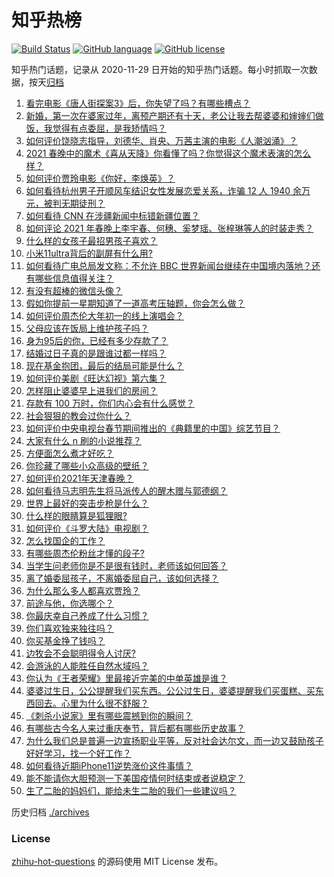 # 知乎热榜
[![Build Status](https://github.com/ToWeLong/zhihu-hot-questions/workflows/CI/badge.svg)](https://github.com/ToWeLong/zhihu-hot-questions/actions)
[![GitHub language](https://img.shields.io/badge/language-golang-orange.svg)](https://golang.org/)
[![GitHub license](https://img.shields.io/github/license/ToWeLong/zhihu-hot-questions)](https://github.com/ToWeLong/zhihu-hot-questions/blob/main/LICENSE)

知乎热门话题，记录从 2020-11-29 日开始的知乎热门话题。每小时抓取一次数据，按天[归档](./archives)

<!-- BEGIN -->

1. [看完电影《唐人街探案3》后，你失望了吗？有哪些槽点？](https://www.zhihu.com/question/442574355)
1. [新婚，第一次在婆家过年，离预产期还有十天，老公让我去帮婆婆和婶婶们做饭，我觉得有点委屈，是我矫情吗？](https://www.zhihu.com/question/444053926)
1. [如何评价饶晓志指导，刘德华、肖央、万茜主演的电影《人潮汹涌》？](https://www.zhihu.com/question/443661027)
1. [2021 春晚中的魔术《喜从天降》你看懂了吗？你觉得这个魔术表演的怎么样？](https://www.zhihu.com/question/444004747)
1. [如何评价贾玲电影《你好，李焕英》？](https://www.zhihu.com/question/350520117)
1. [如何看待杭州男子开顺风车结识女性发展恋爱关系，诈骗 12 人 1940 余万元，被判无期徒刑？](https://www.zhihu.com/question/443917776)
1. [如何看待 CNN 在涉疆新闻中标错新疆位置？](https://www.zhihu.com/question/444080996)
1. [如何评论 2021 年春晚上李宇春、何穗、奚梦瑶、张梓琳等人的时装走秀？](https://www.zhihu.com/question/443978501)
1. [什么样的女孩子最招男孩子喜欢？](https://www.zhihu.com/question/356308668)
1. [小米11ultra背后的副屏有什么用?](https://www.zhihu.com/question/444063750)
1. [如何看待广电总局发文称：不允许 BBC 世界新闻台继续在中国境内落地？还有哪些信息值得关注？](https://www.zhihu.com/question/444040251)
1. [有没有超棒的微信头像？](https://www.zhihu.com/question/432712007)
1. [假如你提前一星期知道了一道高考压轴题，你会怎么做？](https://www.zhihu.com/question/441336497)
1. [如何评价周杰伦大年初一的线上演唱会？](https://www.zhihu.com/question/444107810)
1. [父母应该在饭局上维护孩子吗？](https://www.zhihu.com/question/419829368)
1. [身为95后的你，已经有多少存款了？](https://www.zhihu.com/question/394458863)
1. [结婚过日子真的是跟谁过都一样吗？](https://www.zhihu.com/question/434106172)
1. [现在基金抱团，最后的结局可能是什么？](https://www.zhihu.com/question/438846560)
1. [如何评价美剧《旺达幻视》第六集？](https://www.zhihu.com/question/444083641)
1. [怎样阻止婆婆早上进我们的房间？](https://www.zhihu.com/question/397638274)
1. [存款有 100 万时，你们内心会有什么感觉？](https://www.zhihu.com/question/435393939)
1. [社会狠狠的教会过你什么？](https://www.zhihu.com/question/431538148)
1. [如何评价中央电视台春节期间推出的《典籍里的中国》综艺节目？](https://www.zhihu.com/question/444106315)
1. [大家有什么 n 刷的小说推荐？](https://www.zhihu.com/question/375441680)
1. [方便面怎么煮才好吃？](https://www.zhihu.com/question/286332661)
1. [你珍藏了哪些小众高级的壁纸？](https://www.zhihu.com/question/434424393)
1. [如何评价2021年天津春晚？](https://www.zhihu.com/question/443858013)
1. [如何看待马志明先生将马派传人的醒木赠与郭德纲？](https://www.zhihu.com/question/443856454)
1. [世界上最好的突击步枪是什么？](https://www.zhihu.com/question/443302547)
1. [什么样的眼睛算是狐狸眼?](https://www.zhihu.com/question/299923465)
1. [如何评价《斗罗大陆》电视剧？](https://www.zhihu.com/question/318906674)
1. [怎么找国企的工作？](https://www.zhihu.com/question/287580085)
1. [有哪些周杰伦粉丝才懂的段子?](https://www.zhihu.com/question/38146372)
1. [当学生问老师你是不是很有钱时，老师该如何回答？](https://www.zhihu.com/question/438305748)
1. [离了婚委屈孩子，不离婚委屈自己，该如何选择？](https://www.zhihu.com/question/439000359)
1. [为什么那么多人都喜欢贾玲？](https://www.zhihu.com/question/318141683)
1. [前途与他，你选哪个？](https://www.zhihu.com/question/441190417)
1. [你最庆幸自己养成了什么习惯？](https://www.zhihu.com/question/393200731)
1. [你们喜欢独来独往吗？](https://www.zhihu.com/question/439761145)
1. [你买基金挣了钱吗？](https://www.zhihu.com/question/410574473)
1. [边牧会不会聪明得令人讨厌?](https://www.zhihu.com/question/393601336)
1. [会游泳的人能胜任自然水域吗？](https://www.zhihu.com/question/308185916)
1. [你认为《王者荣耀》里最接近完美的中单英雄是谁？](https://www.zhihu.com/question/441413465)
1. [婆婆过生日，公公提醒我们买东西。公公过生日，婆婆提醒我们买蛋糕、买东西回去。心里为什么很不舒服？](https://www.zhihu.com/question/308825931)
1. [《刺杀小说家》里有哪些震撼到你的瞬间？](https://www.zhihu.com/question/315928062)
1. [有哪些古今名人来过重庆奉节，背后都有哪些历史故事？](https://www.zhihu.com/question/444040639)
1. [为什么我们总是普遍一边宣扬职业平等，反对社会达尔文，而一边又鼓励孩子好好学习，找一个好工作？](https://www.zhihu.com/question/443552685)
1. [如何看待近期iPhone11逆势涨价这件事情？](https://www.zhihu.com/question/439628528)
1. [能不能请你大胆预测一下美国疫情何时结束或者说稳定？](https://www.zhihu.com/question/440957753)
1. [生了二胎的妈妈们，能给未生二胎的我们一些建议吗？](https://www.zhihu.com/question/436999648)

<!-- END -->

历史归档 [./archives](./archives)


### License
[zhihu-hot-questions](https://github.com/towelong/zhihu-hot-questions) 的源码使用 MIT License 发布。